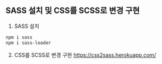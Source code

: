 ## SASS 설치 및 CSS를 SCSS로 변경 구현
1. SASS 설치
```bash
npm i sass
npm i sass-loader
```
2. CSS를 SCSS로 변경 구현
https://css2sass.herokuapp.com/